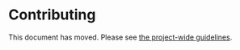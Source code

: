 # Contributing

This document has moved. Please see [the project-wide guidelines](../CONTRIBUTING.md).
